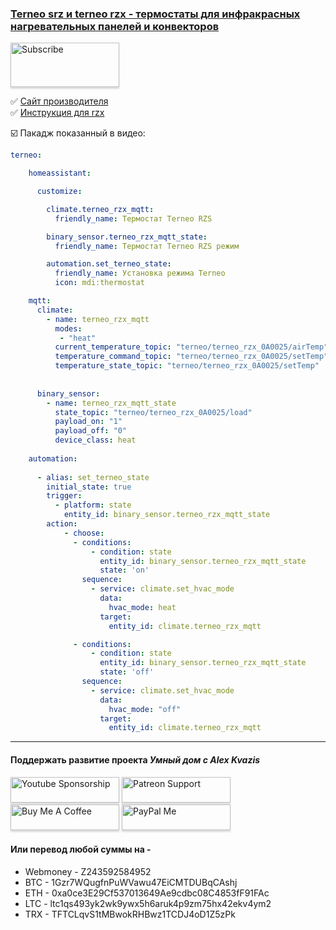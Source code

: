 ### [Terneo srz и terneo rzx - термостаты для инфракрасных нагревательных панелей и конвекторов](https://youtu.be/349FxFUBr74)

<a href="https://www.youtube.com/channel/UCcq9onYHbs6go3kDpfBoqhg?sub_confirmation=1" target="_blank"><img src="https://raw.githubusercontent.com/kvazis/training/master/lessons/img/subscribe.png" alt="Subscribe" style="height: 71px !important;width: 174px !important;box-shadow: 0px 3px 2px 0px rgba(190, 190, 190, 0.5) !important;-webkit-box-shadow: 0px 3px 2px 0px rgba(190, 190, 190, 0.5) !important;" ></a>

:white_check_mark: [Сайт производителя](https://www.terneo.ua/)    
:white_check_mark: [Инструкция для rzx](https://ds-electronics.com.ua/files/manual_terneo_rzx_v24_220728_u.pdf)    


:ballot_box_with_check: Пакадж показанный в видео:    

```yaml
terneo:

    homeassistant:

      customize:

        climate.terneo_rzx_mqtt:
          friendly_name: Термостат Terneo RZS

        binary_sensor.terneo_rzx_mqtt_state:
          friendly_name: Термостат Terneo RZS режим

        automation.set_terneo_state:
          friendly_name: Установка режима Terneo
          icon: mdi:thermostat

    mqtt:
      climate:
        - name: terneo_rzx_mqtt
          modes: 
           - "heat"
          current_temperature_topic: "terneo/terneo_rzx_0A0025/airTemp"
          temperature_command_topic: "terneo/terneo_rzx_0A0025/setTemp"
          temperature_state_topic: "terneo/terneo_rzx_0A0025/setTemp"
          
          
      binary_sensor:
        - name: terneo_rzx_mqtt_state
          state_topic: "terneo/terneo_rzx_0A0025/load"
          payload_on: "1"
          payload_off: "0"
          device_class: heat
        
    automation:
    
      - alias: set_terneo_state
        initial_state: true
        trigger:
          - platform: state
            entity_id: binary_sensor.terneo_rzx_mqtt_state
        action:  
            - choose:
              - conditions:
                  - condition: state
                    entity_id: binary_sensor.terneo_rzx_mqtt_state
                    state: 'on'
                sequence:
                  - service: climate.set_hvac_mode
                    data:
                      hvac_mode: heat
                    target:
                      entity_id: climate.terneo_rzx_mqtt

              - conditions:
                  - condition: state
                    entity_id: binary_sensor.terneo_rzx_mqtt_state
                    state: 'off'
                sequence:
                  - service: climate.set_hvac_mode
                    data:
                      hvac_mode: "off"
                    target:
                      entity_id: climate.terneo_rzx_mqtt

```
____
#### Поддержать развитие проекта *Умный дом с Alex Kvazis*    
<a href="https://www.youtube.com/channel/UCcq9onYHbs6go3kDpfBoqhg/join" target="_blank"><img src="https://raw.githubusercontent.com/kvazis/training/master/lessons/img/youtube.png" alt="Youtube Sponsorship" style="height: 41px !important;width: 174px !important;box-shadow: 0px 3px 2px 0px rgba(190, 190, 190, 0.5) !important;-webkit-box-shadow: 0px 3px 2px 0px rgba(190, 190, 190, 0.5) !important;" ></a>
<a href="https://www.patreon.com/alex_kvazis" target="_blank"><img src="https://raw.githubusercontent.com/kvazis/training/master/lessons/img/patreon-button.png" alt="Patreon Support" style="height: 41px !important;width: 174px !important;box-shadow: 0px 3px 2px 0px rgba(190, 190, 190, 0.5) !important;-webkit-box-shadow: 0px 3px 2px 0px rgba(190, 190, 190, 0.5) !important;" ></a>
<a href="https://www.buymeacoffee.com/greatkvazis" target="_blank"><img src="https://raw.githubusercontent.com/kvazis/training/master/lessons/img/buymeacoffee.png" alt="Buy Me A Coffee" style="height: 41px !important;width: 174px !important;box-shadow: 0px 3px 2px 0px rgba(190, 190, 190, 0.5) !important;-webkit-box-shadow: 0px 3px 2px 0px rgba(190, 190, 190, 0.5) !important;" ></a>
<a href="https://www.paypal.com/paypalme/greatkvazis" target="_blank"><img src="https://raw.githubusercontent.com/kvazis/training/master/lessons/img/paypal.png" alt="PayPal Me" style="height: 41px !important;width: 174px !important;box-shadow: 0px 3px 2px 0px rgba(190, 190, 190, 0.5) !important;-webkit-box-shadow: 0px 3px 2px 0px rgba(190, 190, 190, 0.5) !important;" ></a>

#### Или перевод любой суммы на -     
* Webmoney - Z243592584952
* BTC - 1Gzr7WQugfnPuWVawu47EiCMTDUBqCAshj
* ETH - 0xa0ce3E29Cf537013649Ae9cdbc08C4853fF91FAc
* LTC - ltc1qs493yk2wk9ywx5h6aruk4p9zm75hx42ekv4ym2
* TRX - TFTCLqvS1tMBwokRHBwz1TCDJ4oD1Z5zPk